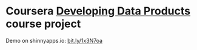 Coursera [Developing Data Products](https://www.coursera.org/course/devdataprod) course project
==============================
Demo on shinnyapps.io: [bit.ly/1x3N7oa](http://bit.ly/1x3N7oa)
